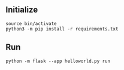 Initialize
----------

```
source bin/activate
python3 -m pip install -r requirements.txt
```

Run
---

```
python -m flask --app helloworld.py run
```
